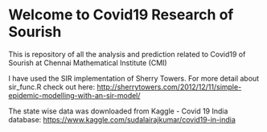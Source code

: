 # Welcome to Covid19 Research of Sourish

This is repository of all the analysis and prediction related to Covid19 of Sourish at Chennai Mathematical Institute (CMI)

I have used the SIR implementation of Sherry Towers. For more detail about sir_func.R check out here: http://sherrytowers.com/2012/12/11/simple-epidemic-modelling-with-an-sir-model/

The state wise data was downloaded from Kaggle - Covid 19 India database: 
https://www.kaggle.com/sudalairajkumar/covid19-in-india
